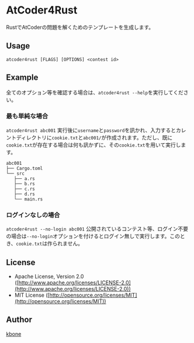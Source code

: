 # AtCoder4Rust
RustでAtCoderの問題を解くためのテンプレートを生成します。

## Usage
`atcoder4rust [FLAGS] [OPTIONS] <contest id>`

## Example
全てのオプション等を確認する場合は、`atcoder4rust --help`を実行してください。

### 最も単純な場合
`atcoder4rust abc001`
実行後に`username`と`password`を訊かれ、入力するとカレントディレクトリに`cookie.txt`と`abc001/`が作成されます。ただし、既に`cookie.txt`が存在する場合は何も訊かずに、その`cookie.txt`を用いて実行します。
```
abc001
├── Cargo.toml
└── src
   ├── a.rs
   ├── b.rs
   ├── c.rs
   ├── d.rs
   └── main.rs
```

### ログインなしの場合
`atcoder4rust --no-login abc001`
公開されているコンテスト等、ログイン不要の場合は`--no-login`オプションを付けるとログイン無しで実行します。このとき、`cookie.txt`は作られません。

## License
 * Apache License, Version 2.0 ([http://www.apache.org/licenses/LICENSE-2.0](http://www.apache.org/licenses/LICENSE-2.0))
 * MIT License ([http://opensource.org/licenses/MIT](http://opensource.org/licenses/MIT))

## Author
[kbone](https://github.com/kbone)
